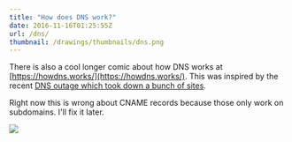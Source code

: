 ```yaml
---
title: "How does DNS work?"
date: 2016-11-16T01:25:55Z
url: /dns/
thumbnail: /drawings/thumbnails/dns.png
---
```


There is also a cool longer comic about how DNS works at
[https://howdns.works/](https://howdns.works/). This was inspired by the
recent [DNS outage which took down a bunch of sites](https://www.wired.com/2016/10/internet-outage-ddos-dns-dyn/).

Right now this is wrong about CNAME records because those only work on
subdomains. I'll fix it later.

<a href='/drawings/dns.svg'><img src='/drawings/dns.png'></a>
